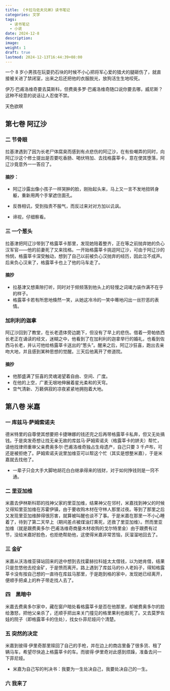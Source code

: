 ```yaml
---
title: 《卡拉马佐夫兄弟》读书笔记
categories: 文学
tags:
  - 读书笔记
  - 小说
date: 2024-12-8
description: 
image: 
weight: 1
draft: true
lastmod: 2024-12-13T16:44:39+08:00
---
```

一个 8 岁小男孩在玩耍扔石块的时候不小心把将军心爱的猎犬的腿砸伤了，就直接被关进了禁闭室，出来之后还把他的衣服脱光，放狗活生生地咬死。

伊万·巴甫洛维奇要去莫斯科，但费奥多罗·巴甫洛维奇随口说你要去哪，威尼斯？这种不经意的说话让人忍俊不禁。

天色欲暝

## 第七卷 阿辽沙

### 二 节骨眼

拉基津遇到了因为长老尸体腐臭而感到有点悲伤的阿辽沙，在有些嘲弄的同时，向阿辽沙这个修士提出是否要吃香肠、喝伏特加、去找格露莘卡，意在使其堕落，阿辽沙竟意外一一答应了。

#### 摘抄：

- 阿辽沙露出像小孩子一样哭肿的脸，刚抬起头来，马上又一言不发地扭转身躯，重新用两个手掌遮住面孔。

- 反唇相讥，受到指责不服气，而反过来对对方加以讥讽。

- 谛视，仔细察看。

### 三 一个葱头

拉基津把阿辽沙带到了格露莘卡那里，发现她陪着整齐，正在等之前抛弃她的负心汉军官——他的前妻死了又来找格。一开始格露莘卡挑逗阿辽沙，可由于阿辽沙的怜悯，格露莘卡深受触动，想到了自己以前被负心汉抛弃的经历，因此泣不成声。后来负心汉来了，格露莘卡也上了他的马车走了。

#### 摘抄

- 拉基津又想乘隙打听，同时对于频频落到他头上的轻慢之词竭力装作满不在乎的样子。
- 格露莘卡若有所思地倏然一笑，从她这冷冷的一笑中蓦地闪出一丝狞恶的表情。

### 加利利的迦拿

阿辽沙回到了教堂，在长老遗体旁边跪下，但没有了早上的悲伤。借着一旁帕依西长老正在诵读的经文，迷糊之中，他看到了在加利利的迦拿举行的婚礼，也看到佐西马长老，并认可他给格露莘卡送出的“葱头”。醒来之后，阿辽沙狂喜，跑出去亲吻大地，并且感到某种思想的觉醒。三天后他离开了修道院。

#### 摘抄

- 他那盛满了狂喜的灵魂渴望着自由、空间、广度。
- 在他的上空，广袤无垠地伸展着星光柔和的天穹。
- 空气清新、万籁俱寂的凉夜紧紧地拥抱着大地。


## 第八卷 米嘉

### 一 库兹马·萨姆索诺夫

德米特里的自尊使其想要把卡捷琳娜的钱还完之后再带格露莘卡私奔，但又无处搞钱。于是突发奇想让找无亲无故的库兹马·萨姆索诺夫（格露莘卡的姘夫）帮忙，请他找律师重审父亲费奥多尔·巴甫洛维奇独占生母遗产，自己只要 3 千卢布，可还是被拒绝了。萨姆索诺夫说里加维亚可以帮这个忙（其实是想整米嘉），于是米嘉就去找他了。

- 一辈子只会大手大脚地胡花白白继承得来的钱财，对于如何挣钱则是一窍不通。

### 二 里亚加维

米嘉去伊林斯科耶的找神父家的里亚加维，结果神父在邻村，米嘉找到神父的时候又得知里亚加维在苏霍伊镇，由于要收购木材在守林人那里过夜。等到了那里之后又发现里亚加维醉得很厉害，就算被叫醒也谈不了事。于是米嘉在那里一不小心睡着了，待到了第二天早上（期间差点被煤油灯熏死，还救了里亚加维）。然而里亚加维（就是跟费奥多尔·巴甫洛维奇商量木材收购的戈尔特里金）由于跟费有过节，没给米嘉好脸色，也拒绝帮助他，这使得米嘉非常苦恼，灰溜溜地回去了。

### 三 金矿

米嘉从沃洛维亚驿站回来的途中想到去找霍赫拉科娃太太借钱，以为她肯借，结果只是忽悠他去挖金矿，于是愤而离开。路上遇到了库兹马的仆人老妈子，得知格露莘卡没有按自己想的一直待在库兹马那里，于是跑到格的家中，发现她已经离开，便顺手把桌上的杵子带走找人去了。

### 四　黑暗中

米嘉去费奥多尔家中，藏在窗户暗处看格露莘卡是否在他那里，却被费奥多尔的脸给激怒，把他父亲杀了，还顺手把出来关门撞见的格里果利也敲死了。又去莫罗佐娃的院子（即格露莘卡的住处），找女仆菲尼娅问个清楚。

### 五 突然的决定

米嘉到彼得·伊里奇那里赎回了自己的手枪，并在边上的商店里备了很多货、租了辆马车，希望尽快追上格露莘卡的车。而彼得·伊里奇对此感到烦躁，准备去问一下菲尼娅。

- 米嘉为自己写的判决书：我要为一生处决自己，我要处决自己的一生。

### 六 我来了


